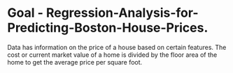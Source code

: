 # Goal - Regression-Analysis-for-Predicting-Boston-House-Prices.
Data has information on the price of a house based on certain features. The cost or current market value of a home is divided by the floor area of the home to get the average price per square foot.
